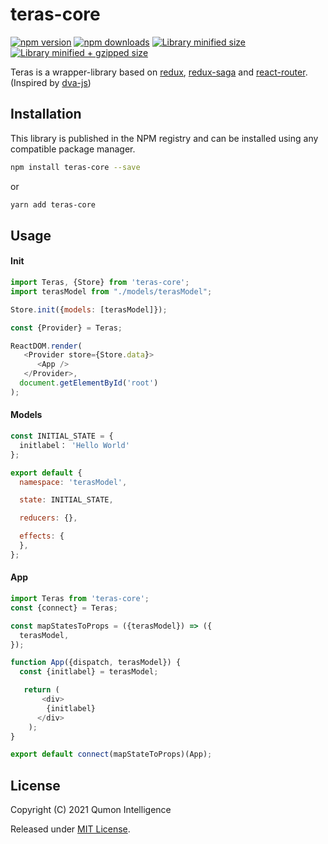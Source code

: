 # teras-core

[![npm version](https://img.shields.io/npm/v/teras-core.svg?style=flat-square)](https://www.npmjs.com/package/teras-core)
[![npm downloads](https://img.shields.io/npm/dm/teras-core.svg?style=flat-square)](https://www.npmjs.com/package/teras-core)
[![Library minified size](https://badgen.net/bundlephobia/min/teras-core)](https://bundlephobia.com/result?p=teras-core)
[![Library minified + gzipped size](https://badgen.net/bundlephobia/minzip/teras-core)](https://bundlephobia.com/result?p=teras-core)

Teras is a wrapper-library based on [redux](https://github.com/reactjs/redux), [redux-saga](https://github.com/redux-saga/redux-saga) and [react-router](https://github.com/ReactTraining/react-router). (Inspired by [dva-js](https://github.com/dvajs/dva))

## Installation

This library is published in the NPM registry and can be installed using any compatible package manager.

```sh
npm install teras-core --save
```
or

```sh
yarn add teras-core
```

## Usage 

#### Init
```javascript
import Teras, {Store} from 'teras-core';
import terasModel from "./models/terasModel";

Store.init({models: [terasModel]});

const {Provider} = Teras;

ReactDOM.render(
   <Provider store={Store.data}>
      <App />
   </Provider>,
  document.getElementById('root')
);

```

#### Models

```javascript
const INITIAL_STATE = {
  initlabel： 'Hello World'
};

export default {
  namespace: 'terasModel',

  state: INITIAL_STATE,

  reducers: {},

  effects: {
  },
};

```

#### App
```javascript
import Teras from 'teras-core';
const {connect} = Teras;

const mapStatesToProps = ({terasModel}) => ({
  terasModel,
});

function App({dispatch, terasModel}) {
  const {initlabel} = terasModel;

   return (
       <div>
        {initlabel}
      </div>
    );
}

export default connect(mapStateToProps)(App);

```

## License
Copyright (C) 2021 Qumon Intelligence

Released under [MIT License](./LICENSE).
